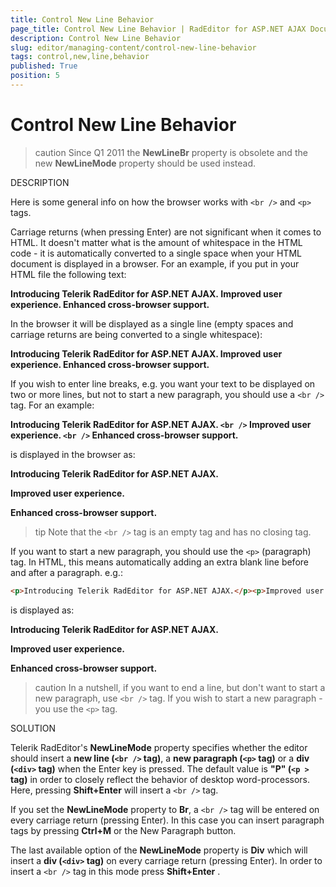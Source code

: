```yaml
---
title: Control New Line Behavior
page_title: Control New Line Behavior | RadEditor for ASP.NET AJAX Documentation
description: Control New Line Behavior
slug: editor/managing-content/control-new-line-behavior
tags: control,new,line,behavior
published: True
position: 5
---
```


# Control New Line Behavior

>caution Since Q1 2011 the **NewLineBr** property is obsolete and the new **NewLineMode** property should be used instead.

DESCRIPTION

Here is some general info on how the browser works with `<br />` and `<p>` tags.

Carriage returns (when pressing Enter) are not significant when it comes to HTML. It doesn't matter what is the amount of whitespace in the HTML code - it is automatically converted to a single space when your HTML document is displayed in a browser. For an example, if you put in your HTML file the following text:

**Introducing Telerik RadEditor for ASP.NET AJAX. Improved user experience. Enhanced cross-browser support.**

In the browser it will be displayed as a single line (empty spaces and carriage returns are being converted to a single whitespace):

**Introducing Telerik RadEditor for ASP.NET AJAX. Improved user experience. Enhanced cross-browser support.**

If you wish to enter line breaks, e.g. you want your text to be displayed on two or more lines, but not to start a new paragraph, you should use a `<br />` tag. For an example:

**Introducing Telerik RadEditor for ASP.NET AJAX. `<br />` Improved user experience. `<br />` Enhanced cross-browser support.**

is displayed in the browser as:

**Introducing Telerik RadEditor for ASP.NET AJAX.**

**Improved user experience.**

**Enhanced cross-browser support.**

>tip Note that the `<br />` tag is an empty tag and has no closing tag.

If you want to start a new paragraph, you should use the `<p>` (paragraph) tag. In HTML, this means automatically adding an extra blank line before and after a paragraph. e.g.:

````HTML
<p>Introducing Telerik RadEditor for ASP.NET AJAX.</p><p>Improved user experience.</p><p>Enhanced cross-browser support.</p>
````

is displayed as:

**Introducing Telerik RadEditor for ASP.NET AJAX.**

**Improved user experience.**

**Enhanced cross-browser support.**

>caution In a nutshell, if you want to end a line, but don't want to start a new paragraph, use `<br />` tag. If you wish to start a new paragraph - you use the `<p>` tag.

SOLUTION

Telerik RadEditor's **NewLineMode** property specifies whether the editor should insert a **new line (`<br />` tag)**, a **new paragraph (`<p>` tag)** or a **div (`<div>` tag)** when the Enter key is pressed. The default value is **"P" (`<p >` tag)** in order to closely reflect the behavior of desktop word-processors. Here, pressing **Shift+Enter** will insert a `<br />` tag.

If you set the **NewLineMode** property to **Br**, a `<br />` tag will be entered on every carriage return (pressing Enter). In this case you can insert paragraph tags by pressing **Ctrl+M** or the New Paragraph button.

The last available option of the **NewLineMode** property is **Div** which will insert a **div (`<div>` tag)** on every carriage return (pressing Enter). In order to insert a `<br />` tag in this mode press **Shift+Enter** .
